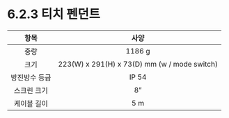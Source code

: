 # 6.2.3 티치 펜던트

| **항목** | **사양** |
| :---: | :---: |
| 중량 | 1186 g |
| 크기 | 223\(W\) x 291\(H\) x 73\(D\) mm \(w / mode switch\) |
| 방진방수 등급 | IP 54 |
| 스크린 크기 | 8” |
| 케이블 길이 | 5 m |



